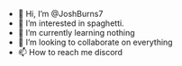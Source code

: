 - 👋 Hi, I’m @JoshBurns7
- 👀 I’m interested in spaghetti.
- 🌱 I’m currently learning nothing
- 💞️ I’m looking to collaborate on everything
- 📫 How to reach me discord

<!---
JoshBurns7/JoshBurns7 is a ✨ special ✨ repository because its `README.md` (this file) appears on your GitHub profile.
You can click the Preview link to take a look at your changes.
--->
